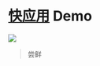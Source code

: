# [快应用](https://www.quickapp.cn/) Demo
![](https://www.quickapp.cn/assets/images/home/logo.jpg)
> 尝鲜